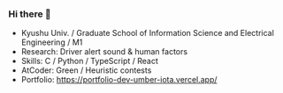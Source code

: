 ### Hi there 👋
- Kyushu Univ. / Graduate School of Information Science and Electrical Engineering / M1
- Research: Driver alert sound & human factors
- Skills: C / Python / TypeScript / React
- AtCoder: Green / Heuristic contests
- Portfolio: https://portfolio-dev-umber-iota.vercel.app/
